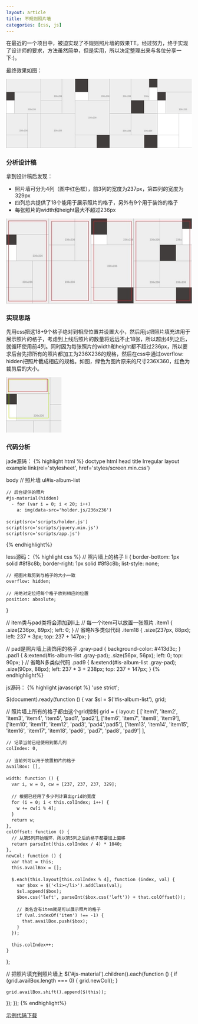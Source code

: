 ```yaml
---
layout: article
title: 不规则照片墙
categories: [css, js]
---
```

在最近的一个项目中，被迫实现了不规则照片墙的效果TT。经过努力，终于实现了设计师的要求，方法虽然简单，但是实用，所以决定整理出来与各位分享一下:)。

最终效果如图：

![最终效果图](/upload/images/irregular-layout-1.jpg)

### 分析设计稿

拿到设计稿后发现：

* 照片墙可分为4列（图中红色框），前3列的宽度为237px，第四列的宽度为329px
* 四列总共提供了18个能用于展示照片的格子，另外有9个用于装饰的格子
* 每张照片的width和height最大不超过236px

![设计稿分析](/upload/images/irregular-layout-2.jpg)

### 实现思路

先用css把这18+9个格子绝对到相应位置并设置大小，然后用js把照片填充进用于展示照片的格子，考虑到上线后照片的数量将远远不止18张，所以超出4列之后，就循环使用前4列。同时因为每张照片的width和height都不超过236px，所以要求后台先把所有的照片都加工为236X236的规格，然后在css中通过overflow: hidden把照片截成相应的规格。如图，绿色为图片原来的尺寸236X360，红色为裁剪后的大小。

![图片裁剪前后](/upload/images/irregular-layout-3.jpg)

### 代码分析

jade源码：
{% highlight html %}
doctype
html
  head
    title Irregular layout example
    link(rel='stylesheet', href='styles/screen.min.css')

  body
    // 照片墙
    ul#is-album-list

    // 后台提供的照片
    #js-material(hidden)
      - for (var i = 0; i < 20; i++)
        a: img(data-src='holder.js/236x236')

    script(src='scripts/holder.js')
    script(src='scripts/jquery.min.js')
    script(src='scripts/app.js')
{% endhighlight%}

less源码：
{% highlight css %}
// 照片墙上的格子
li {
    border-bottom: 1px solid #8f8c8b;
    border-right: 1px solid #8f8c8b;
    list-style: none;

    // 把图片裁剪到与格子的大小一致
    overflow: hidden;

    // 用绝对定位把每个格子放到相应的位置
    position: absolute;
}

// item类与pad类将会添加到li上
// 每一个item可以放置一张照片
.item1 {
    .size(236px, 89px);
    left: 0;
}
// 省略N多类似代码
.item18 {
    .size(237px, 88px);
    left: 237 * 3px;
    top: 237 + 147px;
}

// pad是照片墙上装饰用的格子
.gray-pad {
    background-color: #413d3c;
}
.pad1 {
    &:extend(#is-album-list .gray-pad);
    .size(56px, 56px);
    left: 0;
    top: 90px;
}
// 省略N多类似代码
.pad9 {
    &:extend(#is-album-list .gray-pad);
    .size(90px, 88px);
    left: 237 * 3 + 238px;
    top: 237 + 147px;
}
{% endhighlight%}

js源码：
{% highlight javascript %}
'use strict';

$(document).ready(function () {
  var $sl = $('#is-album-list'),
      grid;

  // 照片墙上所有的格子都由这个grid控制
  grid = {
    layout: [
      ['item1', 'item2', 'item3', 'item4', 'item5', 'pad1', 'pad2'],
      ['item6', 'item7', 'item8', 'item9'],
      ['item10', 'item11', 'item12', 'pad3', 'pad4','pad5'],
      ['item13', 'item14', 'item15', 'item16', 'item17', 'item18', 'pad6', 'pad7', 'pad8', 'pad9']
    ],

    // 记录当前已经使用到第几列
    colIndex: 0,

    // 当前列可以用于放置相片的格子
    availBox: [],

    width: function () {
      var i, w = 0, cw = [237, 237, 237, 329];

      // 根据已经用了多少列计算出grid的宽度
      for (i = 0; i < this.colIndex; i++) {
        w += cw[i % 4];
      }
      return w;
    },
    colOffset: function () {
      // 从第5列开始循环，所以第5列之后的格子都要加上偏移
      return parseInt(this.colIndex / 4) * 1040;
    },
    newCol: function () {
      var that = this;
      this.availBox = [];

      $.each(this.layout[this.colIndex % 4], function (index, val) {
        var $box = $('<li></li>').addClass(val);
        $sl.append($box);
        $box.css('left', parseInt($box.css('left')) + that.colOffset());

        // 类名含有item就是可以展示照片的格子
        if (val.indexOf('item') !== -1) {
          that.availBox.push($box);
        }
      });

      this.colIndex++;
    }
  };

  // 把照片填充到照片墙上
  $('#js-material').children().each(function () {
    if (grid.availBox.length === 0) {
      grid.newCol();
    }

    grid.availBox.shift().append($(this));
  });
});
{% endhighlight%}

[示例代码下载](/upload/code/irregular-layout-example.zip)
